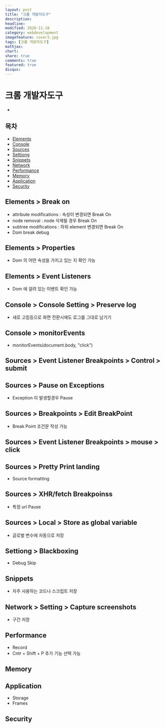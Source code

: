 ```yaml
---
layout: post
title: "크롬 개발자도구"
description: 
headline: 
modified: 2020-11-18
category: webdevelopment
imagefeature: cover3.jpg
tags: [크롬 개발자도구]
mathjax: 
chart: 
share: true
comments: true
featured: true
disqus:
---
```


# 크롬 개발자도구
-  

## 목차
- [Elements](#Elements)
- [Console](#Console)
- [Sources](#Sources)
- [Settiong](#Settiong)
- [Snippets](#Snippets)
- [Network](#Network)
- [Performance](#Performance)
- [Memory](#Memory)
- [Application](#Application)
- [Security](#Security)


## Elements > Break on
- attribute modifications : 속성이 변경되면 Break On
- node removal : node 삭제될 경우 Break On
- subtree modifications : 하위 element 변경되면 Break On
- Dom break debug

## Elements > Properties
- Dom 의 어떤 속성을 가지고 있는 지 확인 가능

## Elements > Event Listeners
- Dom 에 걸려 있는 이벤트 확인 가능


## Console > Console Setting > Preserve log
- 새로 고침등으로 화면 전환시에도 로그를 그대로 남기기

## Console > monitorEvents
- monitorEvents(document.body, "click")

## Sources > Event Listener Breakpoints > Control > submit

## Sources > Pause on Exceptions
- Exception 이 발생할경우 Pause

## Sources > Breakpoints > Edit BreakPoint
- Break Point 조건문 작성 가능

## Sources > Event Listener Breakpoints > mouse > click

## Sources > Pretty Print landing
- Source formatting

## Sources > XHR/fetch Breakpoinss
- 특정 url Pause

## Sources > Local > Store as global variable
- 글로벌 변수에 자동으로 저장


## Settiong > Blackboxing
- Debug Skip


## Snippets
- 자주 사용하는 코드나 스크립트 저장

## Network > Setting > Capture screenshots
- 구간 저장

## Performance 
- Record 
- Cntr + Shift + P 추가 기능 선택 가능

## Memory

## Application
- Storage
- Frames

## Security